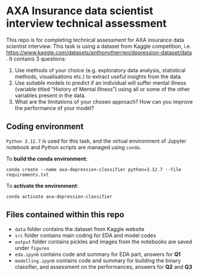 # AXA Insurance data scientist interview technical assessment
This repo is for completing technical assessment for AXA insurance data scientist interview. This task is using a dataset from Kaggle competition, i.e. https://www.kaggle.com/datasets/anthonytherrien/depression-dataset/data . It contains 3 questions:

1. Use methods of your choice (e.g. exploratory data analysis, statistical methods, visualisations etc.)  to extract useful insights from the data. 
2. Use suitable models to predict if an individual will suffer mental illness (variable titled “History of Mental Illness”) using all or some of the other variables present in the data. 
3. What are the limitations of your chosen approach? How can you improve the performance of your model?

 
## Coding environment
`Python 3.12.7` is used for this task, and the virtual environment of Jupyter notebook and Python scripts are managed using `conda`. 

To **build the conda environment**:

```conda create --name axa-depression-classifier python=3.12.7 --file requirements.txt ```

To **activate the environment**:

```conda activate axa-depression-classifier```

## Files contained within this repo
* `data` folder contains the dataset from Kaggle website
* `src` folder contains main coding for EDA and model codes
* `output` folder contains pickles and images from the notebooks are saved under `figures`
* `eda.ipynb` contains code and summary for EDA part, answers for **Q1**
* `modelling.ipynb` contains code and summary for building the binary classifier, and assessment on the performances, answers for **Q2** and **Q3**
